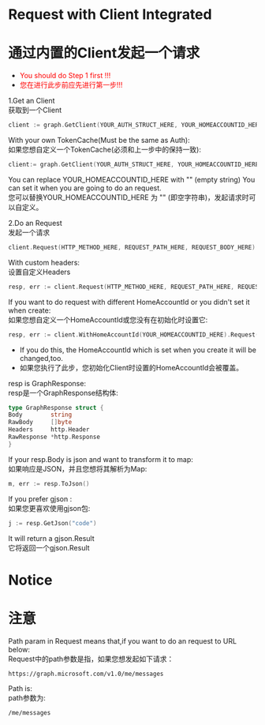 # Request with Client Integrated

# 通过内置的Client发起一个请求

* <font color="red">You should do Step 1 first !!!</font>
* <font color="red">您在进行此步前应先进行第一步!!!</font>

1.Get an Client   
获取到一个Client

```go
client := graph.GetClient(YOUR_AUTH_STRUCT_HERE, YOUR_HOMEACCOUNTID_HERE)
```

With your own TokenCache(Must be the same as Auth):   
如果您想自定义一个TokenCache(必须和上一步中的保持一致):

```go
client:= graph.GetClient(YOUR_AUTH_STRUCT_HERE, YOUR_HOMEACCOUNTID_HERE, YOUR_TOKENCACHE_HERE)
```

You can replace YOUR_HOMEACCOUNTID_HERE with "" (empty string)
You can set it when you are going to do an request.   
您可以替换YOUR_HOMEACCOUNTID_HERE 为 "" (即空字符串)，发起请求时可以自定义。

2.Do an Request   
发起一个请求

```go
client.Request(HTTP_METHOD_HERE, REQUEST_PATH_HERE, REQUEST_BODY_HERE)
```

With custom headers:   
设置自定义Headers

```go
resp, err := client.Request(HTTP_METHOD_HERE, REQUEST_PATH_HERE, REQUEST_BODY_HERE, REQUEST_HEADERS_HERE)
```

If you want to do request with different HomeAccountId or you didn't set it when create:   
如果您想自定义一个HomeAccountId或您没有在初始化时设置它:

```go
resp, err := client.WithHomeAccountId(YOUR_HOMEACCOUNTID_HERE).Request(HTTP_METHOD_HERE, REQUEST_PATH_HERE, REQUEST_BODY_HERE, REQUEST_HEADERS_HERE)
```

* If you do this, the HomeAccountId which is set when you create it will be changed,too.
* 如果您执行了此步，您初始化Client时设置的HomeAccountId会被覆盖。

resp is GraphResponse:   
resp是一个GraphResponse结构体:

```go
type GraphResponse struct {
Body        string
RawBody     []byte
Headers     http.Header
RawResponse *http.Response
}
```

If your resp.Body is json and want to transform it to map:   
如果响应是JSON，并且您想将其解析为Map:

```go
m, err := resp.ToJson()
```

If you prefer gjson :   
如果您更喜欢使用gjson包:

```go
j := resp.GetJson("code")
```

It will return a gjson.Result   
它将返回一个gjson.Result

# Notice

# 注意

Path param in Request means that,if you want to do an request to URL below:   
Request中的path参数是指，如果您想发起如下请求：

```url
https://graph.microsoft.com/v1.0/me/messages
```

Path is:   
path参数为:

```url
/me/messages
```